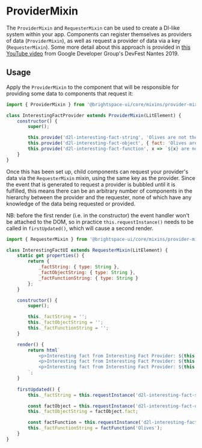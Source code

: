 # ProviderMixin

The `ProviderMixin` and `RequesterMixin` can be used to create a DI-like system within your app. Components can register themselves as providers of data (`ProviderMixin`), as well as request a provider of data via a key (`RequesterMixin`). Some more detail about this approach is provided in [this YouTube video](https://youtu.be/x9YDQUJx2uw?t=2104) from Google Developer Group's DevFest Nantes 2019.

## Usage

Apply the `ProviderMixin` to the component that will be responsible for providing some data to components that request it:

```js
import { ProviderMixin } from '@brightspace-ui/core/mixins/provider-mixin.js';

class InterestingFactProvider extends ProviderMixin(LitElement) {
	constructor() {
		super();

		this.provide('d2l-interesting-fact-string', 'Olives are not the same as fish');
		this.provide('d2l-interesting-fact-object', { fact: 'Olives are not the same as fish' });
		this.provide('d2l-interesting-fact-function', x => `${x} are not the same as fish`);
	}
}
```

Once this has been set up, child components can request your provider's data via the `RequesterMixin` mixin, using the same key as the provider. Since the event that is generated to request a provider is bubbled until it is fulfilled, this means there can be an arbitrary number of components in the hierarchy between the provider and the requester, none of which have any knowledge of the data being requested or provided.

NB: before the first render (i.e. in the constructor) the event handler won't be attached to the DOM, so in practice `this.requestInstance()` needs
to be called in `firstUpdated()`, which will cause a second render.

```js
import { RequesterMixin } from '@brightspace-ui/core/mixins/provider-mixin.js'

class InterestingFactUI extends RequesterMixin(LitElement) {
	static get properties() {
		return {
			_factString: { type: String },
			_factObjectString: { type: String },
			_factFunctionString: { type: String }
		};
	}

	constructor() {
		super();

		this._factString = '';
		this._factObjectString = '';
		this._factFunctionString = '';
	}

	render() {
		return html`
			<p>Interesting fact from Interesting Fact Provider: ${this._factString}</p>
			<p>Interesting fact from Interesting Fact Provider: ${this._factObjectString}</p>
			<p>Interesting fact from Interesting Fact Provider: ${this._factFunctionString}</p>
		`;
	}
	
	firstUpdated() {
		this._factString = this.requestInstance('d2l-interesting-fact-string');

		const factObject = this.requestInstance('d2l-interesting-fact-object');
		this._factObjectString = factObject.fact;

		const factFunction = this.requestInstance('d2l-interesting-fact-function');
		this._factFunctionString = factFunction('Olives');
	}
}
```
